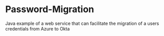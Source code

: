 # Password-Migration
Java example of a web service that can facilitate the migration of a users credentials from Azure to Okta
